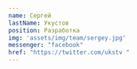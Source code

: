 ```yaml
---
name: Сергей
lastName: Укустов
position: Разработка
img: 'assets/img/team/sergey.jpg'
messenger: "facebook"
href: "https://twitter.com/ukstv "
---
```

